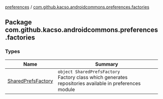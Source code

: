 [preferences](../index.md) / [com.github.kacso.androidcommons.preferences.factories](./index.md)

## Package com.github.kacso.androidcommons.preferences.factories

### Types

| Name | Summary |
|---|---|
| [SharedPrefsFactory](-shared-prefs-factory/index.md) | `object SharedPrefsFactory`<br>Factory class which generates repositories available in preferences module |
